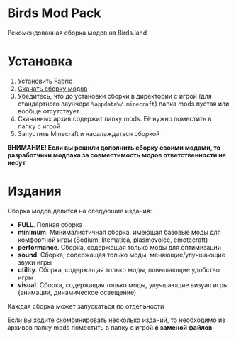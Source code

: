 # Birds Mod Pack
Рекомендованная сборка модов на Birds.land

# Установка

1. Установить [Fabric](https://fabricmc.net/use/installer/) 
2. [Скачать сборку модов](https://github.com/Birds-land/birds-mod-pack/releases)
3. Убедитесь, что до установки сборки в директории с игрой (для стандартного лаунчера `%appdata%/.minecraft`) папка mods пустая или вообще отсутствует
4. Скачанных архив содержит папку mods. Её нужно поместить в папку с игрой
5. Запустить Minecraft и насалаждаться сборкой

**ВНИМАНИЕ! Если вы решили дополнить сборку своими модами, то разработчики модпака за совместимость модов ответственности не несут**

# Издания

Сборка модов делится на следующие издания:
* **FULL**. Полная сборка
* **minimum**. Минималистичная сборка, имеющая базовые моды для комфортной игры (Sodium, litematica, plasmovoice, emotecraft)
* **performance**. Сборка, содержащая только моды для оптимизации
* **sound**. Сборка, содержащая только моды, меняющие/улучшающие звуки игры
* **utility**. Сборка, содержащая только моды, повышающие удобство игры
* **visual**. Сборка, содержащая только моды, улучшающие визуал игры (анимации, динамическое освещение)

Каждая сборка может запускаться по отдельности

Если вы ходите скомбинировать несколько изданий, то необходимо из архивов папку mods поместить в папку с игрой **с заменой файлов**
